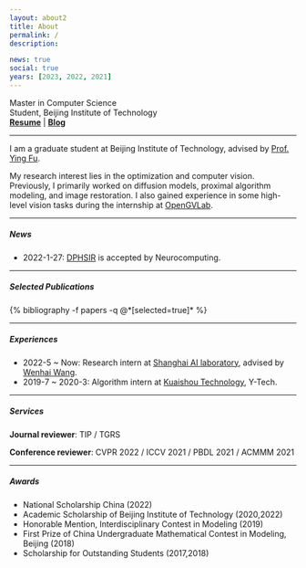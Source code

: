 ```yaml
---
layout: about2
title: About
permalink: /
description:

news: true
social: true
years: [2023, 2022, 2021]
---
```


Master in Computer Science <br/>
Student, Beijing Institute of Technology <br/>
<a href="assets/pdf/resume.pdf" target="_blank"><b>Resume</b></a> |
<a href="https://zeqiang-lai.github.io/blog/" target="_blank"><b>Blog</b></a>

----

I am a graduate student at Beijing Institute of Technology, advised by [Prof. Ying Fu](https://ying-fu.github.io/publication.html).

My research interest lies in the optimization and computer vision. Previously, I primarily worked on diffusion models, proximal algorithm modeling, and image restoration. I also gained experience in some high-level vision tasks during the internship at [OpenGVLab](https://github.com/OpenGVLab).

----

##### News

<!-- - 2023-5-5: [Delta-Prox](https://github.com/princeton-computational-imaging/Delta-Prox) is accepted by SIGGRAPH TOG. -->
- 2022-1-27: [DPHSIR](https://github.com/Zeqiang-Lai/DPHSIR) is accepted by Neurocomputing.

----

##### Selected Publications

<div class="publications">
  {% bibliography -f papers -q @*[selected=true]* %}
</div>

----

##### Experiences

- 2022-5 ~ Now: Research intern at [Shanghai AI laboratory](https://www.shlab.org.cn/), advised by [Wenhai Wang](https://whai362.github.io/).
- 2019-7 ~ 2020-3: Algorithm intern at [Kuaishou Technology](https://www.kuaishou.com/en), Y-Tech.

----

##### Services

**Journal reviewer**: TIP / TGRS

**Conference reviewer**: CVPR 2022 / ICCV 2021 / PBDL 2021 / ACMMM 2021

----

##### Awards

- National Scholarship China (2022)
- Academic Scholarship of Beijing Institute of Technology (2020,2022)
- Honorable Mention, Interdisciplinary Contest in Modeling (2019)
- First Prize of China Undergraduate Mathematical Contest in Modeling, Beijing (2018)
- Scholarship for Outstanding Students (2017,2018)
